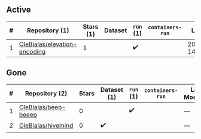 ## Active
| # | Repository (1) | Stars (1) | Dataset | `run` (1) | `containers-run` | Last Modified |
| --- | --- | --- | --- | --- | --- | --- |
| 1 | [OleBialas/elevation-encoding](https://github.com/OleBialas/elevation-encoding) | 1 |  | :heavy_check_mark: |  | 2023-05-04 14:15:57+00:00 |

## Gone
| # | Repository (2) | Stars | Dataset (1) | `run` (1) | `containers-run` | Last Modified |
| --- | --- | --- | --- | --- | --- | --- |
| 1 | [OleBialas/beep-beeep](https://github.com/OleBialas/beep-beeep) | 0 |  | :heavy_check_mark: |  | — |
| 2 | [OleBialas/hivemind](https://github.com/OleBialas/hivemind) | 0 | :heavy_check_mark: |  |  | — |
